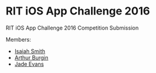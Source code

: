 # RIT iOS App Challenge 2016

RIT iOS App Challenge 2016 Competition Submission

Members:
- [Isaiah Smith](http://devpost.com/jordankid93)
- [Arthur Burgin](http://devpost.com/artyy_mcflyy)
- [Jade Evans](http://devpost.com/Jadejetaun)